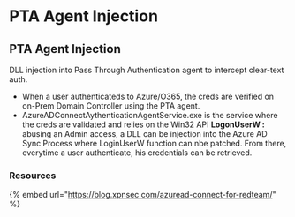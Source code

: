 # PTA Agent Injection

## PTA Agent Injection

DLL injection into Pass Through Authentication agent to intercept clear-text auth.

* When a user authenticateds to Azure/O365, the creds are verified on on-Prem Domain Controller using the PTA agent.
* AzureADConnectAythenticationAgentService.exe is the service where the creds are validated and relies on the Win32 API **LogonUserW :**  abusing an Admin access, a DLL can be injection into the Azure AD Sync Process where LoginUserW function can nbe patched. From there, everytime a user authenticate, his credentials can be retrieved.

### Resources

{% embed url="https://blog.xpnsec.com/azuread-connect-for-redteam/" %}

